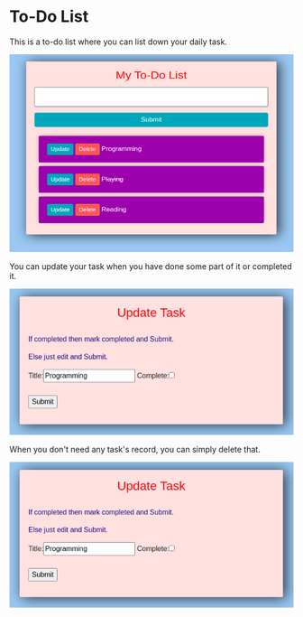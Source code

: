# To-Do List

This is a to-do list where you can list down your daily task.


<img src="pic1.png" alt="Interface" width="600" height="350" />

You can update your task when you have done some part of it or completed it.


![Update](pic2.png "Update")


When you don't need any task's record, you can simply delete that.

![Delete](pic2.png "Delete")


